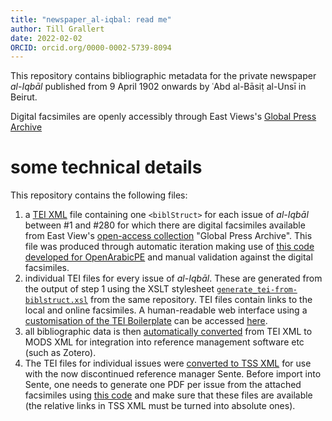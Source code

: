 ```yaml
---
title: "newspaper_al-iqbal: read me"
author: Till Grallert
date: 2022-02-02
ORCID: orcid.org/0000-0002-5739-8094
---
```


This repository contains bibliographic metadata for the private newspaper *al-Iqbāl* published from 9 April 1902 onwards by ʿAbd al-Bāsiṭ al-Unsī in Beirut.

Digital facsimiles are openly accessibly through East Views's [Global Press Archive](https://gpa.eastview.com/crl/mena/newspapers/aliq)

# some technical details

This repository contains the following files:

1. a [TEI XML](metadata/al-iqbal.TEIP5.xml) file containing one `<biblStruct>` for each issue of *al-Iqbāl* between #1 and #280 for which there are digital facsimiles available from East View's [open-access collection](https://www.eastview.com/resources/gpa/crl-mena/) "Global Press Archive". This file was produced through automatic iteration making use of [this code developed for OpenArabicPE](https://github.com/OpenArabicPE/generate_metadata-through-iteration/tree/al-iqbal) and manual validation against the digital facsimiles.
2. individual TEI files for every issue of *al-Iqbāl*. These are generated from the output of step 1 using the XSLT stylesheet [`generate_tei-from-biblstruct.xsl`](https://github.com/OpenArabicPE/generate_metadata-through-iteration/blob/al-iqbal/xslt/generate_tei-from-biblstruct.xsl) from the same repository. TEI files contain links to the local and online facsimiles. A human-readable web interface using a [customisation of the TEI Boilerplate](https://github.com/tillgrallert/tei-boilerplate-arabic-editions) can be accessed [here](https://OpenArabicPE.github.io/newspaper_al-iqbal/tei/oclc_1086411815-i_1.TEIP5.xml).
3. all bibliographic data is then [automatically converted](https://www.github.com/OpenArabicPE/convert_tei-to-bibliographic-data) from TEI XML to MODS XML for integration into reference management software etc (such as Zotero).
4. The TEI files for individual issues were [converted to TSS XML](https://github.com/OpenArabicPE/convert_tei-to-sente/) for use with the now discontinued reference manager Sente. Before import into Sente, one needs to generate one PDF per issue from the attached facsimiles using [this code](https://github.com/OpenArabicPE/generate_pdf-from-attached-facsimiles) and make sure that these files are available (the relative links in TSS XML must be turned into absolute ones).